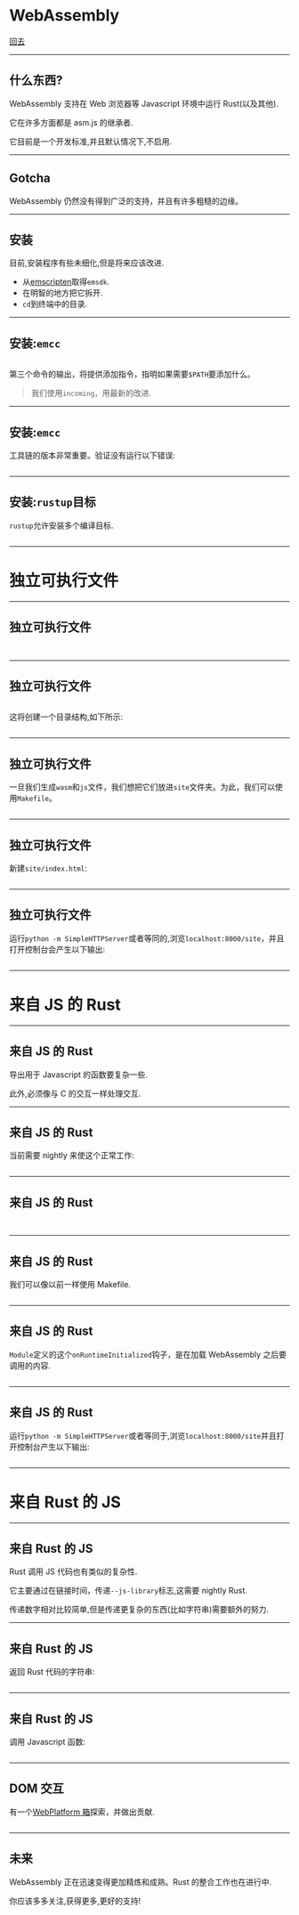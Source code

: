 # WebAssembly

[回去](toc/default.html)

---

## 什么东西?

WebAssembly 支持在 Web 浏览器等 Javascript 环境中运行 Rust(以及其他).

它在许多方面都是 asm.js 的继承者.

它目前是一个开发标准,并且默认情况下,不启用.

---

## Gotcha

WebAssembly 仍然没有得到广泛的支持，并且有许多粗糙的边缘。

---

## 安装

目前,安装程序有些未细化,但是将来应该改进.

- 从[emscripten](http://kripken.github.io/emscripten-site/docs/getting_started/downloads.html)取得`emsdk`.
- 在明智的地方把它拆开.
- `cd`到终端中的目录.

---

## 安装:`emcc`

<pre><code data-source="chapters/shared/code/wasm/1.bash" data-trim="hljs bash"></code></pre>

第三个命令的输出，将提供添加指令，指明如果需要`$PATH`要添加什么。

> 我们使用`incoming`，用最新的改进.

---

## 安装:`emcc`

工具链的版本非常重要。验证没有运行以下错误:

<pre><code data-source="chapters/shared/code/wasm/2.bash" data-trim="hljs bash"></code></pre>

---

## 安装:`rustup`目标

`rustup`允许安装多个编译目标.

<pre><code data-source="chapters/shared/code/wasm/3.bash" data-trim="hljs bash"></code></pre>

---

# 独立可执行文件

---

## 独立可执行文件

<pre><code data-source="chapters/shared/code/wasm/4.bash" data-trim="hljs bash"></code></pre>

<pre><code data-source="chapters/shared/code/wasm/5.rs" data-trim="hljs rust"></code></pre>

---

## 独立可执行文件

<pre><code data-source="chapters/shared/code/wasm/6.bash" data-trim="hljs bash"></code></pre>

这将创建一个目录结构,如下所示:

<pre><code data-source="chapters/shared/code/wasm/7.output" data-trim="hljs bash"></code></pre>

---

## 独立可执行文件

一旦我们生成`wasm`和`js`文件，我们想把它们放进`site`文件夹。为此，我们可以使用`Makefile`。

<pre><code data-source="chapters/shared/code/wasm/8.makefile" data-trim="hljs makefile"></code></pre>

---

## 独立可执行文件

新建`site/index.html`:

<pre><code data-source="chapters/shared/code/wasm/9.html" data-trim="hljs html"></code></pre>

---

## 独立可执行文件

运行`python -m SimpleHTTPServer`或者等同的,浏览`localhost:8000/site`，并且打开控制台会产生以下输出:

<pre><code data-source="chapters/shared/code/wasm/10.output" data-trim="hljs bash"></code></pre>

---

# 来自 JS 的 Rust

---

## 来自 JS 的 Rust

导出用于 Javascript 的函数要复杂一些.

此外,必须像与 C 的交互一样处理交互.

---

## 来自 JS 的 Rust

当前需要 nightly 来使这个正常工作:

<pre><code data-source="chapters/shared/code/wasm/11.bash" data-trim="hljs bash"></code></pre>

---

## 来自 JS 的 Rust

<pre><code data-source="chapters/shared/code/wasm/12.bash" data-trim="hljs bash"></code></pre>

<pre><code data-source="chapters/shared/code/wasm/13.rs" data-trim="hljs rust"></code></pre>

---

## 来自 JS 的 Rust

我们可以像以前一样使用 Makefile.

<pre><code data-source="chapters/shared/code/wasm/8.makefile" data-trim="hljs makefile"></code></pre>

---

## 来自 JS 的 Rust

`Module`定义的这个`onRuntimeInitialized`钩子，是在加载 WebAssembly 之后要调用的内容.

<pre><code data-source="chapters/shared/code/wasm/14.html" data-trim="hljs html"></code></pre>

---

## 来自 JS 的 Rust

运行`python -m SimpleHTTPServer`或者等同于,浏览`localhost:8000/site`并且打开控制台产生以下输出:

<pre><code data-source="chapters/shared/code/wasm/15.output" data-trim="hljs bash"></code></pre>

---

# 来自 Rust 的 JS

---

## 来自 Rust 的 JS

Rust 调用 JS 代码也有类似的复杂性.

它主要通过在链接时间，传递`--js-library`标志,这需要 nightly Rust.

传递数字相对比较简单,但是传递更复杂的东西(比如字符串)需要额外的努力.

---

## 来自 Rust 的 JS

返回 Rust 代码的字符串:

<pre><code data-source="chapters/shared/code/wasm/17.js" data-trim="hljs javascript"></code></pre>

---

## 来自 Rust 的 JS

调用 Javascript 函数:

<pre><code data-source="chapters/shared/code/wasm/18.rs" data-trim="hljs rust"></code></pre>

---

## DOM 交互

有一个[WebPlatform 箱](https://github.com/tcr/rust-webplatform)探索，并做出贡献.

<pre><code data-source="chapters/shared/code/wasm/19.rs" data-trim="hljs rust"></code></pre>

---

## 未来

WebAssembly 正在迅速变得更加精炼和成熟。Rust 的整合工作也在进行中.

你应该多多关注,获得更多,更好的支持!
